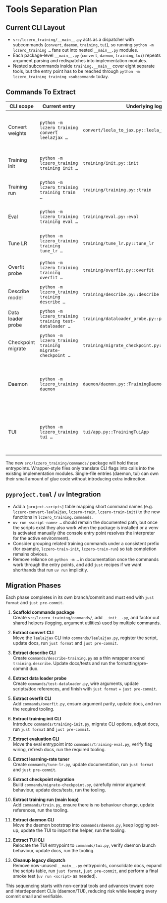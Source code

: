 # Tools Separation Plan

## Current CLI Layout
- `src/lczero_training/__main__.py` acts as a dispatcher with subcommands
  (`convert`, `daemon`, `training`, `tui`), so running `python -m
  lczero_training …` fans out into nested `__main__.py` modules.
- Each package-level `__main__.py` (`convert`, `daemon`, `training`, `tui`)
  repeats argument parsing and redispatches into implementation modules.
- Nested subcommands inside `training.__main__` cover eight separate tools,
  but the entry point has to be reached through `python -m
  lczero_training training <subcommand>` today.

## Commands To Extract

| CLI scope | Current entry | Underlying logic | Proposed new module | Style | Notes |
| --- | --- | --- | --- | --- | --- |
| Convert weights | `python -m lczero_training convert leela2jax …` | `convert/leela_to_jax.py::leela_to_jax_files` | `commands/leela2jax.py` | Wrapper | Only one subcommand; keep logic in `convert/` so tests remain unaffected. |
| Training init | `python -m lczero_training training init …` | `training/init.py::init` | `commands/training_init.py` | Wrapper | Heavy configuration/IO stays under `training/`. |
| Training run | `python -m lczero_training training train …` | `training/training.py::train` | `commands/training_run.py` | Wrapper | Start/stop logic is central, migrate later in plan. |
| Eval | `python -m lczero_training training eval …` | `training/eval.py::eval` | `commands/training_eval.py` | Wrapper | CLI arguments already map 1:1 to function inputs. |
| Tune LR | `python -m lczero_training training tune_lr …` | `training/tune_lr.py::tune_lr` | Wrapper | Produces CSV/plots; keep computational bits reusable. |
| Overfit probe | `python -m lczero_training training overfit …` | `training/overfit.py::overfit` | Wrapper | Mainly orchestration logic; wrapper keeps API stable. |
| Describe model | `python -m lczero_training training describe …` | `training/describe.py::describe` | Wrapper | Simple read-only command, safe early migration. |
| Data loader probe | `python -m lczero_training training test-dataloader …` | `training/dataloader_probe.py::probe_dataloader` | Wrapper | Good candidate for early extraction; minimal dependencies. |
| Checkpoint migrate | `python -m lczero_training training migrate-checkpoint …` | `training/migrate_checkpoint.py::migrate_checkpoint` | Wrapper | Needs careful option wiring; schedule after easier tools. |
| Daemon | `python -m lczero_training daemon` | `daemon/daemon.py::TrainingDaemon` | Single-file | Entry point only instantiates and runs the daemon; better to host the bootstrap in `commands/daemon.py` with logging config alongside. |
| TUI | `python -m lczero_training tui …` | `tui/app.py::TrainingTuiApp` | Single-file | The CLI should live in `commands/tui.py`, keeping awareness that it launches/controls the daemon over IPC. |

The new `src/lczero_training/commands/` package will hold these entrypoints.
Wrapper-style files only translate CLI flags into calls into the existing
implementation modules. Single-file entries (daemon, tui) can own their small
amount of glue code without introducing extra indirection.

## `pyproject.toml` / `uv` Integration
- Add a `[project.scripts]` table mapping short command names (e.g.
  `lczero-convert-leela2jax`, `lczero-train`, `lczero-train-init`) to the new
  functions in `lczero_training.commands`.
- `uv run <script-name> …` should remain the documented path, but once the
  scripts exist they also work when the package is installed or a venv is
  activated manually (the console entry point resolves the interpreter for the
  active environment).
- Consider grouping related training commands under a consistent prefix (for
  example, `lczero-train-init`, `lczero-train-run`) so tab completion remains
  obvious.
- Remove reliance on `python -m …` in documentation once the commands work
  through the entry points, and add `just` recipes if we want shorthands that
  run `uv run` implicitly.

## Migration Phases
Each phase completes in its own branch/commit and must end with `just format`
and `just pre-commit`.

1. **Scaffold commands package**  
   Create `src/lczero_training/commands/`, add `__init__.py`, and factor out
   shared helpers (logging, argument utilities) used by multiple commands.

2. **Extract convert CLI**  
   Move the `leela2jax` CLI into `commands/leela2jax.py`, register the
   script, update docs, run `just format` and `just pre-commit`.

3. **Extract describe CLI**  
   Create `commands/describe-training.py` as a thin wrapper around
   `training.describe`. Update docs/tests and run the formatting/pre-commit duo.

4. **Extract data loader probe**  
   Create `commands/test-dataloader.py`, wire arguments, update
   scripts/doc references, and finish with `just format` + `just pre-commit`.

5. **Extract overfit CLI**  
   Add `commands/overfit.py`, ensure argument parity, update docs,
   and run the required tooling.

6. **Extract training init CLI**  
   Introduce `commands/training-init.py`, migrate CLI options, adjust docs, run
   `just format` and `just pre-commit`.

7. **Extract evaluation CLI**  
   Move the eval entrypoint into `commands/training-eval.py`, verify flag
   wiring, refresh docs, run the required tooling.

8. **Extract learning-rate tuner**  
   Create `commands/tune-lr.py`, update documentation, run
   `just format` and `just pre-commit`.

9. **Extract checkpoint migration**  
   Build `commands/migrate-checkpoint.py`, carefully mirror argument
   behaviour, update docs/tests, run the tooling.

10. **Extract training run (main loop)**  
    Add `commands/train.py`, ensure there is no behaviour change, update
    references, run the tooling.

11. **Extract daemon CLI**  
    Move the daemon bootstrap into `commands/daemon.py`, keep logging set-up,
    update the TUI to import the helper, run the tooling.

12. **Extract TUI CLI**  
    Relocate the TUI entrypoint to `commands/tui.py`, verify daemon launch
    behaviour, update docs, run the tooling.

13. **Cleanup legacy dispatch**  
    Remove now-unused `__main__.py` entrypoints, consolidate docs, expand the
    scripts table, run `just format`, `just pre-commit`, and perform a final
    smoke test (`uv run <script>` as needed).

This sequencing starts with non-central tools and advances toward core and
interdependent CLIs (daemon/TUI), reducing risk while keeping every commit
small and verifiable.
